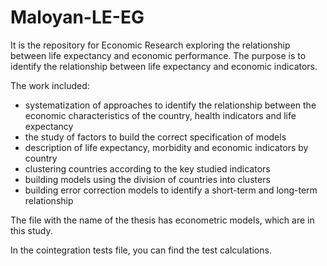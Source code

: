 # Maloyan-LE-EG
It is the repository for Economic Research exploring the relationship between life expectancy and economic performance. 
The purpose is to identify the relationship between life expectancy and economic indicators.

The work included:
- systematization of approaches to identify the relationship between the economic characteristics of the country, health indicators and life expectancy
- the study of factors to build the correct specification of models
- description of life expectancy, morbidity and economic indicators by country
- clustering countries according to the key studied indicators
- building models using the division of countries into clusters
- building error correction models to identify a short-term and long-term relationship

The file with the name of the thesis has econometric models, which are in this study.

In the cointegration tests file, you can find the test calculations.
